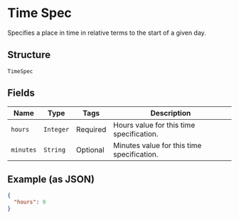 
# Time Spec

Specifies a place in time in relative terms to the start of a given day.

## Structure

`TimeSpec`

## Fields

| Name | Type | Tags | Description |
|  --- | --- | --- | --- |
| `hours` | `Integer` | Required | Hours value for this time specification. |
| `minutes` | `String` | Optional | Minutes value for this time specification. |

## Example (as JSON)

```json
{
  "hours": 9
}
```

